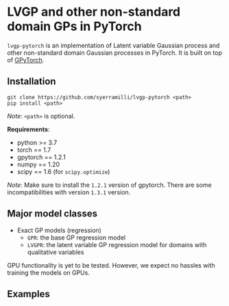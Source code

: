 # LVGP and other non-standard domain GPs in PyTorch

`lvgp-pytorch` is an implementation of Latent variable Gaussian process and other non-standard domain Gaussian processes in PyTorch. It is built on top of [GPyTorch](https://github.com/cornellius-gp/gpytorch). 

## Installation

```
git clone https://github.com/syerramilli/lvgp-pytorch <path>
pip install <path>
```

*Note*: `<path>` is optional.

**Requirements**:
- python >= 3.7
- torch == 1.7
- gpytorch == 1.2.1
- numpy == 1.20
- scipy == 1.6 (for `scipy.optimize`)

*Note*: Make sure to install the `1.2.1` version of gpytorch. There are some incompatibilities with version `1.3.1` version.

## Major model classes

- Exact GP models (regression)
    - `GPR`: the base GP regression model
    - `LVGPR`: the latent variable GP regression model for domains with qualitative variables

GPU functionality is yet to be tested. However, we expect no hassles with training the models on GPUs.

## Examples

<TODO>
